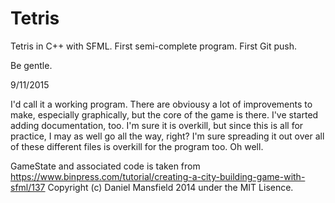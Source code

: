# Tetris

Tetris in C++ with SFML.  First semi-complete program.  First Git push.

Be gentle.


9/11/2015

I'd call it a working program.  There are obviousy a lot of improvements to make, especially graphically, but the core
of the game is there.  I've started adding documentation, too.  I'm sure it is overkill, but since this is all for 
practice, I may as well go all the way, right?  I'm sure spreading it out over all of these different files is overkill
for the program too. Oh well.


GameState and associated code is taken from https://www.binpress.com/tutorial/creating-a-city-building-game-with-sfml/137
Copyright (c) Daniel Mansfield 2014 under the MIT Lisence.
